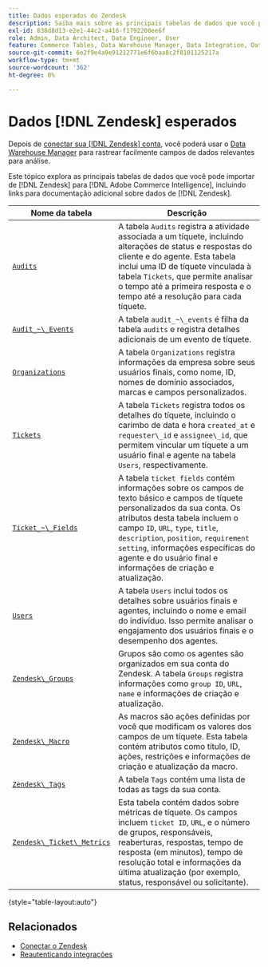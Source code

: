 ```yaml
---
title: Dados esperados do Zendesk
description: Saiba mais sobre as principais tabelas de dados que você pode importar do Zendesk para o Commerce Intelligence, incluindo links para documentação adicional sobre dados do Zendesk.
exl-id: 838d8d13-e2e1-44c2-a416-f1792200ee6f
role: Admin, Data Architect, Data Engineer, User
feature: Commerce Tables, Data Warehouse Manager, Data Integration, Data Import/Export
source-git-commit: 6e2f9e4a9e91212771e6f6baa8c2f8101125217a
workflow-type: tm+mt
source-wordcount: '362'
ht-degree: 0%

---
```


# Dados [!DNL Zendesk] esperados

Depois de [conectar sua [!DNL Zendesk] conta](../integrations/zendesk.md), você poderá usar o [Data Warehouse Manager](../../../data-analyst/data-warehouse-mgr/tour-dwm.md) para rastrear facilmente campos de dados relevantes para análise.

Este tópico explora as principais tabelas de dados que você pode importar de [!DNL Zendesk] para [!DNL Adobe Commerce Intelligence], incluindo links para documentação adicional sobre dados de [!DNL Zendesk].

| Nome da tabela | Descrição |
|-----|-----|
| [`Audits`](https://developer.zendesk.com/rest_api/docs/core/ticket_audits) | A tabela `Audits` registra a atividade associada a um tíquete, incluindo alterações de status e respostas do cliente e do agente. Esta tabela inclui uma ID de tíquete vinculada à tabela `Tickets`, que permite analisar o tempo até a primeira resposta e o tempo até a resolução para cada tíquete. |
| [`Audit_~\_Events`](https://developer.zendesk.com/rest_api/docs/core/ticket_audits#audit-events) | A tabela `audit_~\_events` é filha da tabela `audits` e registra detalhes adicionais de um evento de tíquete. |
| [`Organizations`](https://developer.zendesk.com/rest_api/docs/core/organizations) | A tabela `Organizations` registra informações da empresa sobre seus usuários finais, como nome, ID, nomes de domínio associados, marcas e campos personalizados. |
| [`Tickets`](https://developer.zendesk.com/rest_api/docs/core/tickets) | A tabela `Tickets` registra todos os detalhes do tíquete, incluindo o carimbo de data e hora `created_at` e `requester\_id` e `assignee\_id`, que permitem vincular um tíquete a um usuário final e agente na tabela `Users`, respectivamente. |
| [`Ticket_~\_Fields`](https://developer.zendesk.com/rest_api/docs/core/ticket_fields) | A tabela `ticket fields` contém informações sobre os campos de texto básico e campos de tíquete personalizados da sua conta. Os atributos desta tabela incluem o campo `ID`, `URL`, `type`, `title`, `description`, `position`, `requirement setting`, informações específicas do agente e do usuário final e informações de criação e atualização. |
| [`Users`](https://developer.zendesk.com/rest_api/docs/core/users) | A tabela `Users` inclui todos os detalhes sobre usuários finais e agentes, incluindo o nome e email do indivíduo. Isso permite analisar o engajamento dos usuários finais e o desempenho dos agentes. |
| [`Zendesk\_Groups`](https://developer.zendesk.com/rest_api/docs/core/groups) | Grupos são como os agentes são organizados em sua conta do Zendesk. A tabela `Groups` registra informações como `group ID`, `URL`, `name` e informações de criação e atualização. |
| [`Zendesk\_Macro`](https://developer.zendesk.com/rest_api/docs/core/macros) | As macros são ações definidas por você que modificam os valores dos campos de um tíquete. Esta tabela contém atributos como título, ID, ações, restrições e informações de criação e atualização da macro. |
| [`Zendesk\_Tags`](https://developer.zendesk.com/rest_api/docs/core/tags) | A tabela `Tags` contém uma lista de todas as tags da sua conta. |
| [`Zendesk\_Ticket\_Metrics`](https://developer.zendesk.com/rest_api/docs/core/ticket_metrics#ticket-metrics) | Esta tabela contém dados sobre métricas de tíquete. Os campos incluem `ticket ID`, `URL`, e o número de grupos, responsáveis, reaberturas, respostas, tempo de resposta (em minutos), tempo de resolução total e informações da última atualização (por exemplo, status, responsável ou solicitante). |

{style="table-layout:auto"}

## Relacionados

* [Conectar o Zendesk](../integrations/zendesk.md)
* [Reautenticando integrações](https://experienceleague.adobe.com/docs/commerce-knowledge-base/kb/how-to/mbi-reauthenticating-integrations.html?lang=pt-BR)
